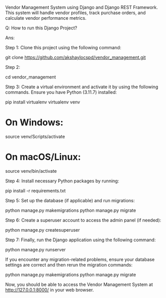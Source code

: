 Vendor Management System using Django and Django REST Framework. This system will handle vendor profiles, track purchase orders, and calculate vendor performance metrics.

Q: How to run this Django Project?

Ans:

Step 1: Clone this project using the following command:

git clone https://github.com/akshaylocspd/vendor_management.git

Step 2:

cd vendor_management

Step 3: Create a virtual environment and activate it by using the following commands. Ensure you have Python (3.11.7) installed:

pip install virtualenv
virtualenv venv

# On Windows:
source venv/Scripts/activate

# On macOS/Linux:
source venv/bin/activate

Step 4: Install necessary Python packages by running:

pip install -r requirements.txt

Step 5: Set up the database (if applicable) and run migrations:

python manage.py makemigrations
python manage.py migrate

Step 6: Create a superuser account to access the admin panel (if needed):

python manage.py createsuperuser

Step 7: Finally, run the Django application using the following command:

python manage.py runserver

If you encounter any migration-related problems, ensure your database settings are correct and then rerun the migration commands:

python manage.py makemigrations
python manage.py migrate

Now, you should be able to access the Vendor Management System at http://127.0.0.1:8000/ in your web browser.